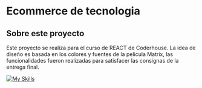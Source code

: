 # Ecommerce de tecnologia

## Sobre este proyecto
Este proyecto se realiza para el curso de REACT de Coderhouse.
La idea de diseño es basada en los colores y fuentes de la pelicula Matrix, las funcionalidades fueron realizadas para satisfacer las consignas de la entrega final.

[![My Skills](https://skillicons.dev/icons?i=js,react,vite,vercel)](https://skillicons.dev)
